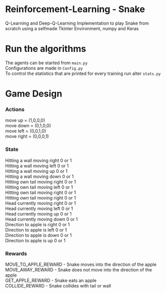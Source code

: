 # Reinforcement-Learning - Snake
Q-Learning and Deep-Q-Learning Implementation to play Snake from scratch using a selfmade Tkinter Environment, numpy and Keras

# Run the algorithms
The agents can be started from ```main.py```  <br>
Configurations are made in ```Config.py```  <br>
To control the statistics that are printed for every training run alter ```stats.py```  <br>

# Game Design

### Actions
move up = (1,0,0,0)  <br>
move down = (0,1,0,0)  <br>
move left = (0,0,1,0)  <br>
move right = (0,0,0,1)   <br>

### State
Hitting a wall moving right   0 or 1   <br>
Hitting a wall moving left    0 or 1   <br>
Hitting a wall moving up      0 or 1   <br>
Hitting a wall moving down    0 or 1   <br>
Hitting own tail moving right 0 or 1   <br>
Hitting own tail moving left  0 or 1   <br>
Hitting own tail moving right 0 or 1   <br>
Hitting own tail moving right 0 or 1   <br>
Head currently moving right   0 or 1   <br>
Head currently moving left    0 or 1   <br>
Head currently moving up      0 or 1   <br>
Head currently moving down    0 or 1   <br>
Direction to apple is right   0 or 1   <br>
Direction to apple is left    0 or 1   <br>
Direction to apple is down    0 or 1   <br>
Direction to apple is up      0 or 1   <br>

### Rewards
MOVE_TO_APPLE_REWARD  - Snake moves into the direction of the apple <br>
MOVE_AWAY_REWARD - Snake does not move into the direction of the apple <br>
GET_APPLE_REWARD - Snake eats an apple <br>
COLLIDE_REWARD - Snake collides with tail or wall  <br>
